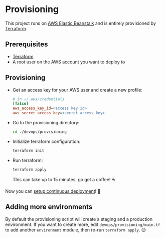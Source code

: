 # Provisioning

This project runs on [AWS Elastic Beanstalk](https://aws.amazon.com/elasticbeanstalk/) and is entirely provisioned by [Terraform](https://www.terraform.io/).

## Prerequisites

- [Terraform](https://www.terraform.io/downloads.html)
- A root user on the AWS account you want to deploy to

## Provisioning
- Get an access key for your AWS user and create a new profile:
  ```ini
  # in ~/.aws/credentials
  [falco]
  aws_access_key_id=<access key id>
  aws_secret_access_key=<secret access key>
  ```
- Go to the provisioning directory:
  ```sh
  cd ./devops/provisioning
  ```
- Initialize terraform configuration:
  ```sh
  terraform init
  ```
- Run terraform:
  ```sh
  terraform apply
  ```
  This can take up to 15 minutes, go get a coffee! ☕️

Now you can [setup continuous deployment](./deployment.md)! 🎉

## Adding more environments

By default the provisioning script will create a staging and a production environment. If you want to create more, edit `devops/provisioning/main.tf` to add another `environment` module, then re-run `terraform apply`. 😉
